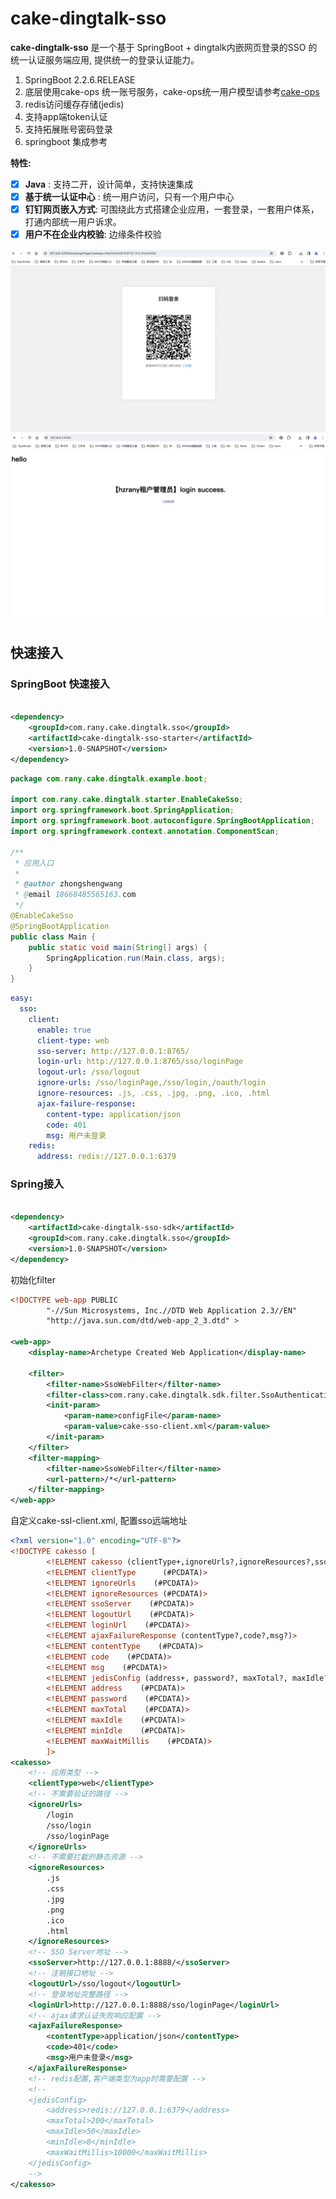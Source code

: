 # cake-dingtalk-sso

**cake-dingtalk-sso** 是一个基于 SpringBoot + dingtalk内嵌网页登录的SSO 的统一认证服务端应用, 提供统一的登录认证能力。

1. SpringBoot 2.2.6.RELEASE
2. 底层使用cake-ops 统一账号服务，cake-ops统一用户模型请参考[cake-ops](https://github.com/WXzhongwang/cake-ops)
4. redis访问缓存存储(jedis)
5. 支持app端token认证
6. 支持拓展账号密码登录
7. springboot 集成参考

**特性:**

- [x] **Java**  : 支持二开，设计简单，支持快速集成
- [x] **基于统一认证中心**  : 统一用户访问，只有一个用户中心
- [x] **钉钉网页嵌入方式**:  可围绕此方式搭建企业应用，一套登录，一套用户体系，打通内部统一用户诉求。
- [x] **用户不在企业内校验**: 边缘条件校验

![简单登录页参考](https://github.com/WXzhongwang/cake-dingtalk-sso/blob/main/WX20231023-204304%402x.png)
![接入成功登录成功](https://github.com/WXzhongwang/cake-dingtalk-sso/blob/main/WX20231023-204801@2x.png)

## 快速接入

### SpringBoot 快速接入

```xml

<dependency>
    <groupId>com.rany.cake.dingtalk.sso</groupId>
    <artifactId>cake-dingtalk-sso-starter</artifactId>
    <version>1.0-SNAPSHOT</version>
</dependency>

```

```java
package com.rany.cake.dingtalk.example.boot;

import com.rany.cake.dingtalk.starter.EnableCakeSso;
import org.springframework.boot.SpringApplication;
import org.springframework.boot.autoconfigure.SpringBootApplication;
import org.springframework.context.annotation.ComponentScan;

/**
 * 应用入口
 *
 * @author zhongshengwang
 * @email 18668485565163.com
 */
@EnableCakeSso
@SpringBootApplication
public class Main {
    public static void main(String[] args) {
        SpringApplication.run(Main.class, args);
    }
}
```

```yaml
easy:
  sso:
    client:
      enable: true
      client-type: web
      sso-server: http://127.0.0.1:8765/
      login-url: http://127.0.0.1:8765/sso/loginPage
      logout-url: /sso/logout
      ignore-urls: /sso/loginPage,/sso/login,/oauth/login
      ignore-resources: .js, .css, .jpg, .png, .ico, .html
      ajax-failure-response:
        content-type: application/json
        code: 401
        msg: 用户未登录
    redis:
      address: redis://127.0.0.1:6379
```

### Spring接入

```xml

<dependency>
    <artifactId>cake-dingtalk-sso-sdk</artifactId>
    <groupId>com.rany.cake.dingtalk.sso</groupId>
    <version>1.0-SNAPSHOT</version>
</dependency>

```

初始化filter

```xml
<!DOCTYPE web-app PUBLIC
        "-//Sun Microsystems, Inc.//DTD Web Application 2.3//EN"
        "http://java.sun.com/dtd/web-app_2_3.dtd" >

<web-app>
    <display-name>Archetype Created Web Application</display-name>

    <filter>
        <filter-name>SsoWebFilter</filter-name>
        <filter-class>com.rany.cake.dingtalk.sdk.filter.SsoAuthenticationFilter</filter-class>
        <init-param>
            <param-name>configFile</param-name>
            <param-value>cake-sso-client.xml</param-value>
        </init-param>
    </filter>
    <filter-mapping>
        <filter-name>SsoWebFilter</filter-name>
        <url-pattern>/*</url-pattern>
    </filter-mapping>
</web-app>

```

自定义cake-ssl-client.xml, 配置sso远端地址

```xml
<?xml version="1.0" encoding="UTF-8"?>
<!DOCTYPE cakesso [
        <!ELEMENT cakesso (clientType+,ignoreUrls?,ignoreResources?,ssoServer+,logoutUrl+,loginUrl+,ajaxFailureResponse?, jedisConfig?)>
        <!ELEMENT clientType      (#PCDATA)>
        <!ELEMENT ignoreUrls    (#PCDATA)>
        <!ELEMENT ignoreResources (#PCDATA)>
        <!ELEMENT ssoServer    (#PCDATA)>
        <!ELEMENT logoutUrl    (#PCDATA)>
        <!ELEMENT loginUrl    (#PCDATA)>
        <!ELEMENT ajaxFailureResponse (contentType?,code?,msg?)>
        <!ELEMENT contentType    (#PCDATA)>
        <!ELEMENT code    (#PCDATA)>
        <!ELEMENT msg    (#PCDATA)>
        <!ELEMENT jedisConfig (address+, password?, maxTotal?, maxIdle?, minIdle?, maxWaitMillis?)>
        <!ELEMENT address    (#PCDATA)>
        <!ELEMENT password    (#PCDATA)>
        <!ELEMENT maxTotal    (#PCDATA)>
        <!ELEMENT maxIdle    (#PCDATA)>
        <!ELEMENT minIdle    (#PCDATA)>
        <!ELEMENT maxWaitMillis    (#PCDATA)>
        ]>
<cakesso>
    <!-- 应用类型 -->
    <clientType>web</clientType>
    <!-- 不需要验证的路径 -->
    <ignoreUrls>
        /login
        /sso/login
        /sso/loginPage
    </ignoreUrls>
    <!-- 不需要拦截的静态资源 -->
    <ignoreResources>
        .js
        .css
        .jpg
        .png
        .ico
        .html
    </ignoreResources>
    <!-- SSO Server地址 -->
    <ssoServer>http://127.0.0.1:8888/</ssoServer>
    <!-- 注销接口地址 -->
    <logoutUrl>/sso/logout</logoutUrl>
    <!-- 登录地址完整路径 -->
    <loginUrl>http://127.0.0.1:8888/sso/loginPage</loginUrl>
    <!-- ajax请求认证失败响应配置 -->
    <ajaxFailureResponse>
        <contentType>application/json</contentType>
        <code>401</code>
        <msg>用户未登录</msg>
    </ajaxFailureResponse>
    <!-- redis配置,客户端类型为app时需要配置 -->
    <!--
    <jedisConfig>
        <address>redis://127.0.0.1:6379</address>
        <maxTotal>200</maxTotal>
        <maxIdle>50</maxIdle>
        <minIdle>8</minIdle>
        <maxWaitMillis>10000</maxWaitMillis>
    </jedisConfig>
    -->
</cakesso>
```